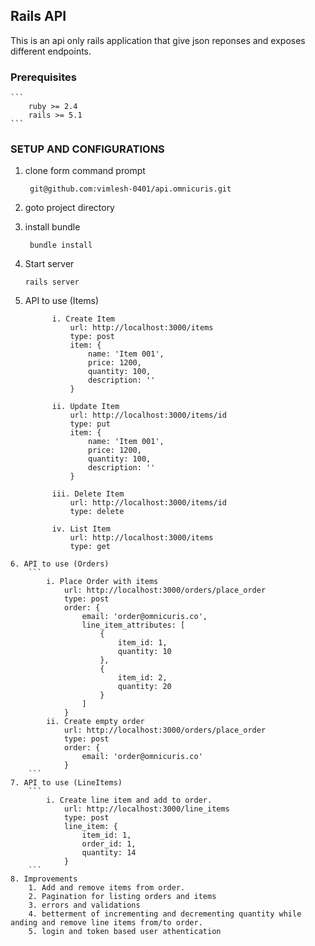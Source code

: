 ## Rails API
 This is an api only rails application that give json reponses and exposes different endpoints.

  ### Prerequisites
    ```
        ruby >= 2.4
        rails >= 5.1
    ```
  ### SETUP AND CONFIGURATIONS
  1. clone form command prompt
     ```
      git@github.com:vimlesh-0401/api.omnicuris.git
     ```
  2. goto project directory

  3. install bundle
     ```
      bundle install
     ```
  4. Start server
        ```
        rails server
        ```
  5. API to use (Items)
      ```
            i. Create Item
                url: http://localhost:3000/items
                type: post
                item: {
                    name: 'Item 001',
                    price: 1200,
                    quantity: 100,
                    description: ''
                }
        
            ii. Update Item
                url: http://localhost:3000/items/id
                type: put
                item: {
                    name: 'Item 001',
                    price: 1200,
                    quantity: 100,
                    description: ''
                }
                
            iii. Delete Item
                url: http://localhost:3000/items/id
                type: delete
                
            iv. List Item
                url: http://localhost:3000/items
                type: get
        ``` 
    6. API to use (Orders)
        ```
            i. Place Order with items
                url: http://localhost:3000/orders/place_order
                type: post
                order: {
                    email: 'order@omnicuris.co',
                    line_item_attributes: [
                        {
                            item_id: 1,
                            quantity: 10
                        },
                        {
                            item_id: 2,
                            quantity: 20
                        }
                    ]
                }
            ii. Create empty order
                url: http://localhost:3000/orders/place_order
                type: post
                order: {
                    email: 'order@omnicuris.co'
                }
        ```
    7. API to use (LineItems)
        ```
            i. Create line item and add to order.
                url: http://localhost:3000/line_items
                type: post
                line_item: {
                    item_id: 1,
                    order_id: 1,
                    quantity: 14
                }
        ```
    8. Improvements
        1. Add and remove items from order.
        2. Pagination for listing orders and items
        3. errors and validations 
        4. betterment of incrementing and decrementing quantity while anding and remove line items from/to order.
        5. login and token based user athentication